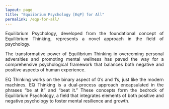 ```yaml
---
layout: page
title: "Equiibrium Psychology [EqP] for All"
permalink: /eqp-for-all/
---
```


<div align="justify">

Equilibrium Psychology, developed from the foundational concept of Equilibrium Thinking, represents a novel approach in the field of psychology. 


The transformative power of Equilibrium Thinking in overcoming personal adversities and promoting mental wellness has paved the way for a comprehensive psychological framework that balances both negative and positive aspects of human experience.


EQ Thinking works on the binary aspect of 0’s and 1’s, just like the modern machines. EQ Thinking is a dual-process approach encapsulated in the phrases “be at it” and “beat it.” These concepts form the bedrock of Equilibrium Psychology, a field that integrates elements of both positive and negative psychology to foster mental resilience and growth.

</div>
